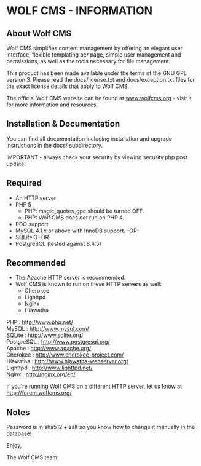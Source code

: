 # WOLF CMS - INFORMATION

## About Wolf CMS

Wolf CMS simplifies content management by offering an elegant user interface,
flexible templating per page, simple user management and permissions, as well
as the tools necessary for file management.

This product has been made available under the terms of the GNU GPL version 3.
Please read the docs/license.txt and docs/exception.txt files for the exact
license details that apply to Wolf CMS.

The official Wolf CMS website can be found at www.wolfcms.org - visit it for
more information and resources.

## Installation & Documentation

You can find all documentation including installation and upgrade instructions
in the docs/ subdirectory.

IMPORTANT - always check your security by viewing security.php post update!

## Required

- An HTTP server
- PHP 5
    - PHP: magic_quotes_gpc should be turned OFF.
    - PHP: Wolf CMS does *not* run on PHP 4.
- PDO support.
- MySQL 4.1.x or above with InnoDB support. -OR-
- SQLite 3 -OR-
- PostgreSQL (tested against 8.4.5)

## Recommended

- The Apache HTTP server is recommended.
- Wolf CMS is known to run on these HTTP servers as well:
    - Cherokee
	- Lighttpd
	- Nginx
    - Hiawatha

PHP        : http://www.php.net/  
MySQL      : http://www.mysql.com/  
SQLite     : http://www.sqlite.org/  
PostgreSQL : http://www.postgresql.org/  
Apache     : http://www.apache.org/  
Cherokee   : http://www.cherokee-project.com/  
Hiawatha   : http://www.hiawatha-webserver.org/  
Lighttpd   : http://www.lighttpd.net/  
Nginx      : http://nginx.org/en/  

If you're running Wolf CMS on a different HTTP server, let us know at http://forum.wolfcms.org/

## Notes

Password is in sha512 + salt so you know how to change it manually in the database!

Enjoy,

The Wolf CMS team.
